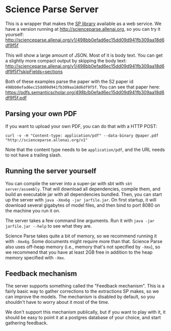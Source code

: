 # Science Parse Server

This is a wrapper that makes the [SP library](../core/README.md) available as a web service. We have a version running at http://scienceparse.allenai.org, so you can try it yourself: http://scienceparse.allenai.org/v1/498bb0efad6ec15dd09d941fb309aa18d6df9f5f

This will show a large amount of JSON. Most of it is body text. You can get a slightly more compact output by skipping the body text: http://scienceparse.allenai.org/v1/498bb0efad6ec15dd09d941fb309aa18d6df9f5f?skipFields=sections

Both of these examples parse the paper with the S2 paper id `498bb0efad6ec15dd09d941fb309aa18d6df9f5f`. You can see that paper here: https://pdfs.semanticscholar.org/498b/b0efad6ec15dd09d941fb309aa18d6df9f5f.pdf

## Parsing your own PDF

If you want to upload your own PDF, you can do that with a HTTP POST:
```
curl -v -H "Content-type: application/pdf" --data-binary @paper.pdf "http://scienceparse.allenai.org/v1"
```

Note that the content type needs to be `application/pdf`, and the URL needs to not have a trailing slash.

## Running the server yourself

You can compile the server into a super-jar with sbt with `sbt server/assembly`. That will download all dependencies, compile them, and build an executable jar with all dependencies bundled. Then, you can start up the server with `java -Xmx6g -jar jarfile.jar`. On first startup, it will download several gigabytes of model files, and then bind to port 8080 on the machine you run it on.

The server takes a few command line arguments. Run it with `java -jar jarfile.jar --help` to see what they are.

Science Parse takes quite a bit of memory, so we recommend running it with `-Xmx6g`. Some documents might require more than that. Science Parse also uses off-heap memory (i.e., memory that's not specified by `-Xmx`), so we recommend that you have at least 2GB free in addition to the heap memory specified with `-Xmx`.

## Feedback mechanism

The server supports something called the "Feedback mechanism". This is a fairly basic way to gather corrections to the extractions SP makes, so we can improve the models. The mechanism is disabled by default, so you shouldn't have to worry about it most of the time.

We don't support this mechanism publically, but if you want to play with it, it should be easy to point it at a postgres database of your choice, and start gathering feedback.
